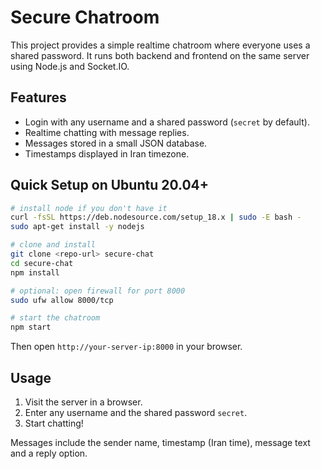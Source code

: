 # Secure Chatroom

This project provides a simple realtime chatroom where everyone uses a shared password. It runs both backend and frontend on the same server using Node.js and Socket.IO.

## Features

- Login with any username and a shared password (`secret` by default).
- Realtime chatting with message replies.
- Messages stored in a small JSON database.
- Timestamps displayed in Iran timezone.

## Quick Setup on Ubuntu 20.04+

```bash
# install node if you don't have it
curl -fsSL https://deb.nodesource.com/setup_18.x | sudo -E bash -
sudo apt-get install -y nodejs

# clone and install
git clone <repo-url> secure-chat
cd secure-chat
npm install

# optional: open firewall for port 8000
sudo ufw allow 8000/tcp

# start the chatroom
npm start
```

Then open `http://your-server-ip:8000` in your browser.

## Usage

1. Visit the server in a browser.
2. Enter any username and the shared password `secret`.
3. Start chatting!

Messages include the sender name, timestamp (Iran time), message text and a reply option.
